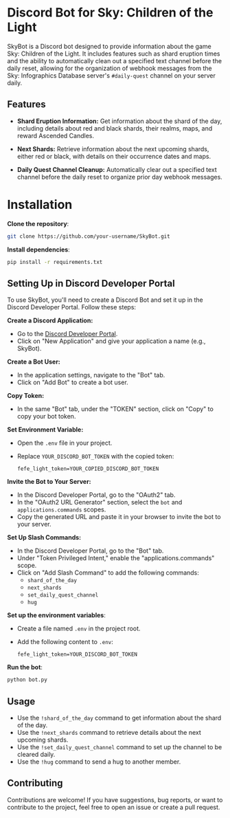 # Discord Bot for Sky: Children of the Light

SkyBot is a Discord bot designed to provide information about the game Sky: Children of the Light. It includes features such as shard eruption times and the ability to automatically clean out a specified text channel before the daily reset, allowing for the organization of webhook messages from the Sky: Infographics Database server's `#daily-quest` channel on your server daily.

## Features

- **Shard Eruption Information:** Get information about the shard of the day, including details about red and black shards, their realms, maps, and reward Ascended Candles.

- **Next Shards:** Retrieve information about the next upcoming shards, either red or black, with details on their occurrence dates and maps.

- **Daily Quest Channel Cleanup:** Automatically clear out a specified text channel before the daily reset to organize prior day webhook messages.

# Installation

**Clone the repository**:

   ```bash
   git clone https://github.com/your-username/SkyBot.git
   ```

**Install dependencies**:

   ```bash
   pip install -r requirements.txt
   ```

## Setting Up in Discord Developer Portal

To use SkyBot, you'll need to create a Discord Bot and set it up in the Discord Developer Portal. Follow these steps:

**Create a Discord Application:**

   - Go to the [Discord Developer Portal](https://discord.com/developers/applications).
   - Click on "New Application" and give your application a name (e.g., SkyBot).

**Create a Bot User:**

   - In the application settings, navigate to the "Bot" tab.
   - Click on "Add Bot" to create a bot user.

**Copy Token:**

   - In the same "Bot" tab, under the "TOKEN" section, click on "Copy" to copy your bot token.

**Set Environment Variable:**

   - Open the `.env` file in your project.
   - Replace `YOUR_DISCORD_BOT_TOKEN` with the copied token:

     ```env
     fefe_light_token=YOUR_COPIED_DISCORD_BOT_TOKEN
     ```

**Invite the Bot to Your Server:**

   - In the Discord Developer Portal, go to the "OAuth2" tab.
   - In the "OAuth2 URL Generator" section, select the `bot` and `applications.commands` scopes.
   - Copy the generated URL and paste it in your browser to invite the bot to your server.

**Set Up Slash Commands:**

   - In the Discord Developer Portal, go to the "Bot" tab.
   - Under "Token Privileged Intent," enable the "applications.commands" scope.
   - Click on "Add Slash Command" to add the following commands:
     - `shard_of_the_day`
     - `next_shards`
     - `set_daily_quest_channel`
     - `hug`

**Set up the environment variables**:

   - Create a file named `.env` in the project root.
   - Add the following content to `.env`:

     ```env
     fefe_light_token=YOUR_DISCORD_BOT_TOKEN
     ```

**Run the bot**:

   ```bash
   python bot.py
   ```

## Usage

- Use the `!shard_of_the_day` command to get information about the shard of the day.
- Use the `!next_shards` command to retrieve details about the next upcoming shards.
- Use the `!set_daily_quest_channel` command to set up the channel to be cleared daily.
- Use the `!hug` command to send a hug to another member.

## Contributing

Contributions are welcome! If you have suggestions, bug reports, or want to contribute to the project, feel free to open an issue or create a pull request.
